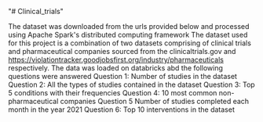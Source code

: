 "# Clinical_trials" 

The dataset was downloaded from the urls provided below and processed using Apache Spark's distributed computing framework 
The dataset used for this project is a combination of two datasets comprising of clinical trials and pharmaceutical companies sourced from the clinicaltrials.gov and https://violationtracker.goodjobsfirst.org/industry/pharmaceuticals respectively. 
The data was loaded on databricks abd the following questions were answered
Question 1: Number of studies in the dataset
Question 2: All the types of studies contained in the dataset
Question 3: Top 5 conditions with their frequencies
Question 4: 10 most common non-pharmaceutical companies
Question 5 Number of studies completed each month in the year 2021
Question 6: Top 10 interventions in the dataset
